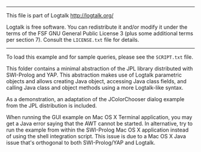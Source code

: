 ________________________________________________________________________

This file is part of Logtalk <http://logtalk.org/>  

Logtalk is free software. You can redistribute it and/or modify it under
the terms of the FSF GNU General Public License 3  (plus some additional
terms per section 7).        Consult the `LICENSE.txt` file for details.
________________________________________________________________________


To load this example and for sample queries, please see the `SCRIPT.txt`
file.

This folder contains a minimal abstraction of the JPL library distributed
with SWI-Prolog and YAP. This abstraction makes use of Logtalk parametric
objects and allows creating Java object, accessing Java class fields, and
calling Java class and object methods using a more Logtalk-like syntax.

As a demonstration, an adaptation of the JColorChooser dialog example from
the JPL distribution is included.

When running the GUI example on Mac OS X Terminal application, you may get
a Java error saying that the AWT cannot be started. In alternative, try to
run the example from within the SWI-Prolog Mac OS X application instead of
using the shell integration script. This issue is due to a Mac OS X Java
issue that's orthogonal to both SWI-Prolog/YAP and Logtalk.
